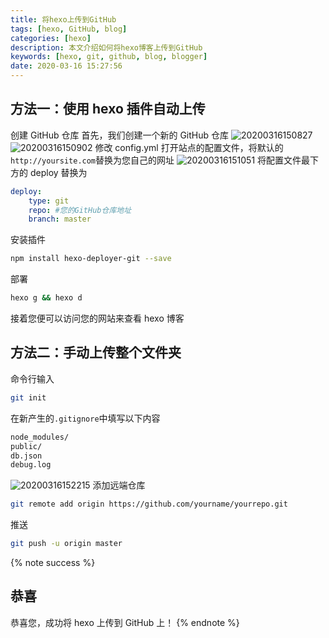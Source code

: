 ```yaml
---
title: 将hexo上传到GitHub
tags: [hexo, GitHub, blog]
categories: [hexo]
description: 本文介绍如何将hexo博客上传到GitHub
keywords: [hexo, git, github, blog, blogger]
date: 2020-03-16 15:27:56
---
```


## 方法一：使用 hexo 插件自动上传

创建 GitHub 仓库
首先，我们创建一个新的 GitHub 仓库
![20200316150827](https://cdn.bmyjacks.io/img/20200316150827.png?x-oss-process=style/img)
![20200316150902](https://cdn.bmyjacks.io/img/20200316150902.png?x-oss-process=style/img)
修改 config.yml
打开站点的配置文件，将默认的`http://yoursite.com`替换为您自己的网址
![20200316151051](https://cdn.bmyjacks.io/img/20200316151051.png?x-oss-process=style/img)
将配置文件最下方的 deploy 替换为

```yml
deploy:
    type: git
    repo: #您的GitHub仓库地址
    branch: master
```

安装插件

```bash
npm install hexo-deployer-git --save
```

部署

```bash
hexo g && hexo d
```

接着您便可以访问您的网站来查看 hexo 博客

## 方法二：手动上传整个文件夹

命令行输入

```bash
git init
```

在新产生的`.gitignore`中填写以下内容

```txt
node_modules/
public/
db.json
debug.log
```

![20200316152215](https://cdn.bmyjacks.io/img/20200316152215.png?x-oss-process=style/img)
添加远端仓库

```bash
git remote add origin https://github.com/yourname/yourrepo.git
```

推送

```bash
git push -u origin master
```

{% note success %}

## 恭喜

恭喜您，成功将 hexo 上传到 GitHub 上！
{% endnote %}
